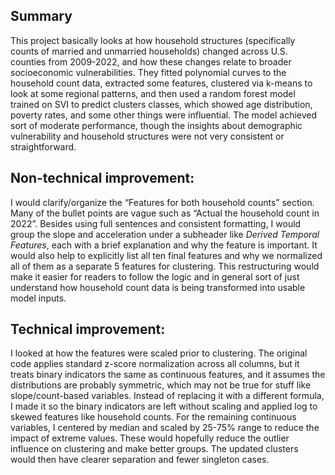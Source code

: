 ## Summary

This project basically looks at how household structures (specifically counts of married and unmarried households) changed across U.S. counties from 2009-2022, and how these changes relate to broader socioeconomic vulnerabilities. They fitted polynomial curves to the household count data, extracted some features, clustered via k-means to look at some regional patterns, and then used a random forest model trained on SVI to predict clusters classes, which showed age distribution, poverty rates, and some other things were influential. The model achieved sort of moderate performance, though the insights about demographic vulnerability and household structures were not very consistent or straightforward.

## Non-technical improvement:

I would clarify/organize the “Features for both household counts” section. Many of the bullet points are vague such as “Actual the household count in 2022”. Besides using full sentences and consistent formatting, I would group the slope and acceleration under a subheader like *Derived Temporal Features*, each with a brief explanation and why the feature is important. It would also help to explicitly list all ten final features and why we normalized all of them as a separate 5 features for clustering. This restructuring would make it easier for readers to follow the logic and in general sort of just understand how household count data is being transformed into usable model inputs.

## Technical improvement: 

I looked at how the features were scaled prior to clustering. The original code applies standard z-score normalization across all columns, but it treats binary indicators the same as continuous features, and it assumes the distributions are probably symmetric, which may not be true for stuff like slope/count-based variables. Instead of replacing it with a different formula, I made it so the binary indicators are left without scaling and applied log to skewed features like household counts. For the remaining continuous variables, I centered by median and scaled by 25-75% range to reduce the impact of extreme values. These would hopefully reduce the outlier influence on clustering and make better groups. The updated clusters would then have clearer separation and fewer singleton cases.
